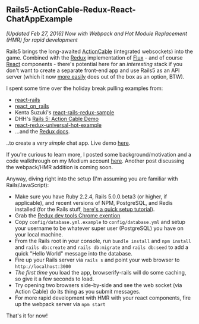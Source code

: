 ## Rails5-ActionCable-Redux-React-ChatAppExample

*[Updated Feb 27, 2016] Now with Webpack and Hot Module Replacement (HMR) for rapid development*

Rails5 brings the long-awaited [ActionCable](https://github.com/rails/rails/tree/master/actioncable) (integrated websockets) into the game. Combined with the [Redux](https://github.com/rackt/redux) implementation of [Flux](https://facebook.github.io/flux/) - and of course [React](https://facebook.github.io/react/) components - there's potential here for an _interesting_ stack if you don't want to create a separate front-end app and use Rails5 as an API server (which it now [more easily](https://github.com/rails/rails/pull/19832) does out of the box as an option, BTW).

I spent some time over the holiday break pulling examples from:

* [react-rails](https://github.com/reactjs/react-rails)
* [react_on_rails](https://github.com/shakacode/react_on_rails)
* Kenta Suzuki's [react-rails-redux-sample](https://github.com/suzan2go/react-rails-redux-sample)
* DHH's [Rails 5: Action Cable Demo](https://medium.com/@dhh/rails-5-action-cable-demo-8bba4ccfc55e)
* [react-redux-universal-hot-example](https://github.com/erikras/react-redux-universal-hot-example)
* ...and the [Redux docs](https://github.com/rackt/redux/tree/master/docs).

..to create a _very simple_ chat app. Live demo [here](https://rails5reduxchat.herokuapp.com/).

If you're curious to learn more, I posted some background/motivation and a code walkthrough on my Medium account [here](https://medium.com/@wclittle/rails5-actioncable-redux-and-react-walking-through-an-example-chat-application-84fced7c5d27). Another post discussing the webpack/HMR addition is coming soon.

Anyway, diving right into the setup (I'm assuming you are familiar with Rails/JavaScript):

* Make sure you have Ruby 2.2.4, Rails 5.0.0.beta3 (or higher, if applicable), and recent versions of NPM, PostgreSQL, and Redis installed (for the Rails stuff, [here's a quick setup tutorial](https://articles.startuprocket.com/how-to-setup-a-mac-to-begin-developing-ruby-on-rails-web-applications-776435045393#.ld3h5plxs)).
* Grab the [Redux dev tools Chrome exention](https://chrome.google.com/webstore/detail/redux-devtools/lmhkpmbekcpmknklioeibfkpmmfibljd?hl=en)
* Copy `config/database.yml.example` to `config/database.yml` and setup your username to be whatever super user (PostgreSQL) you have on your local machine.
* From the Rails root in your console, run `bundle install` and `npm install` and `rails db:create` and `rails db:migrate` and `rails db:seed` to add a quick "Hello World" message into the database.
* Fire up your Rails server via `rails s` and point your web browser to `http://localhost:3000`
* *The first time* you load the app, browserify-rails will do some caching, so give it a few seconds to load.
* Try opening two browsers side-by-side and see the web socket (via Action Cable) do its thing as you submit messages.
* For more rapid development with HMR with your react components, fire up the webpack server via `npm start`

That's it for now!


